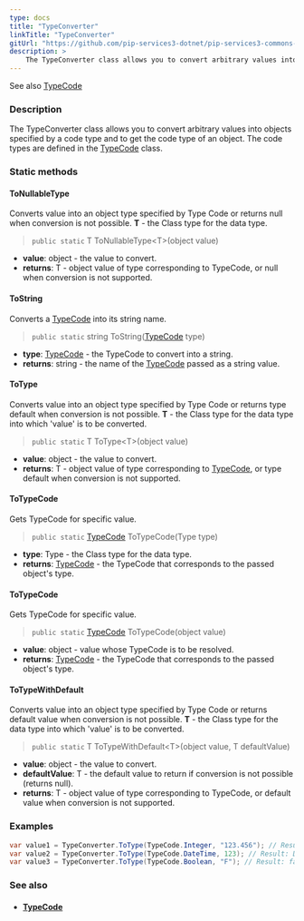 ```yaml
---
type: docs
title: "TypeConverter"
linkTitle: "TypeConverter"
gitUrl: "https://github.com/pip-services3-dotnet/pip-services3-commons-dotnet"
description: > 
    The TypeConverter class allows you to convert arbitrary values into objects specified by a code type and to get the code type of an object.
---
```

See also [TypeCode](../../convert/type_code)

### Description
The TypeConverter class allows you to convert arbitrary values into objects specified by a code type and to get the code type of an object. The code types are defined in the [TypeCode](../../convert/type_code) class.


### Static methods

#### ToNullableType
Converts value into an object type specified by Type Code or returns null when conversion is not possible.
**T** - the Class type for the data type.

> `public static` T ToNullableType\<T\>(object value)

- **value**: object - the value to convert.
- **returns**: T - object value of type corresponding to TypeCode, or null when conversion is not supported.

#### ToString
Converts a [TypeCode](../../convert/type_code) into its string name.

> `public static` string ToString([TypeCode](../../convert/type_code) type)

- **type**: [TypeCode](../../convert/type_code) - the TypeCode to convert into a string.
- **returns**: string - the name of the [TypeCode](../../convert/type_code) passed as a string value.

#### ToType
Converts value into an object type specified by Type Code or returns type default when conversion is not possible.
**T** - the Class type for the data type into which 'value' is to be converted.

> `public static` T ToType\<T\>(object value)

- **value**: object - the value to convert.
- **returns**: T - object value of type corresponding to [TypeCode](../../convert/type_code), or type default when conversion is not supported.


#### ToTypeCode
Gets TypeCode for specific value.

> `public static` [TypeCode](../../convert/type_code) ToTypeCode(Type type)

- **type**: Type - 	the Class type for the data type.
- **returns**: [TypeCode](../../convert/type_code) - the TypeCode that corresponds to the passed object's type.


#### ToTypeCode
Gets TypeCode for specific value.

> `public static` [TypeCode](../../convert/type_code) ToTypeCode(object value)

- **value**: object - value whose TypeCode is to be resolved.
- **returns**: [TypeCode](../../convert/type_code) - the TypeCode that corresponds to the passed object's type.


#### ToTypeWithDefault
Converts value into an object type specified by Type Code or returns default value when conversion is not possible.
**T** - the Class type for the data type into which 'value' is to be converted.

> `public static` T ToTypeWithDefault\<T\>(object value, T defaultValue)

- **value**: object - the value to convert.
- **defaultValue**: T - the default value to return if conversion is not possible (returns null).
- **returns**: T - object value of type corresponding to TypeCode, or default value when conversion is not supported.

### Examples


```cs
var value1 = TypeConverter.ToType(TypeCode.Integer, "123.456"); // Result: 123
var value2 = TypeConverter.ToType(TypeCode.DateTime, 123); // Result: DateTime(123)
var value3 = TypeConverter.ToType(TypeCode.Boolean, "F"); // Result: false
```

### See also
- #### [TypeCode](../../convert/type_code)
